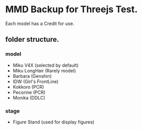 # MMD Backup for Threejs Test.
Each model has a Credit for use.

## folder structure.
### model
- Miku V4X (selected by default)
- Miku LongHair (Rarely model)
- Barbara (Genshin)
- IDW (Girl's FrontLine)
- Kokkoro (PCR)
- Pecorine (PCR)
- Monika (DDLC)
### stage
- Figure Stand (used for display figures)